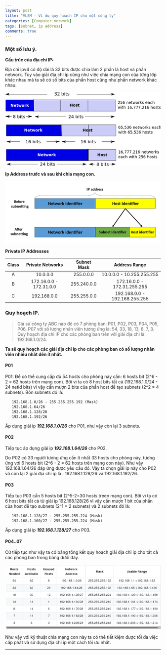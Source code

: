 ```yaml
---
layout: post
title: "VLSM - Ví dụ quy hoạch IP cho một công ty"
categories: [Computer network]
tags: [subnet, ip address]
comments: true
---
```


<a name="note"></a>

### Một số lưu ý.

**Cấu trúc của địa chỉ IP:**

Địa chỉ ipv4  có độ dài là 32 bits được chia làm 2 phần là host và phần network.
Tùy vào giải địa chỉ ip cũng như việc chia mạng con của từng lớp khác nhau mà ta sẽ có số bits của phần host cũng như phần network khác nhau.

![IP Address Structure After](https://raw.githubusercontent.com/qndev/blog/gh-pages/images/posts/708px-CPT-Network-IPAddressDivision.svg)

<!--more-->

**Ip Address trước và sau khi chia mạng con.**

![IP Address Structure After Division](https://raw.githubusercontent.com/qndev/blog/gh-pages/images/posts/1920px-Subnetting_Concept-en.svg)

**Private IP Addresses**

| Class | Private Networks | Subnet Mask | Address Range |
|:-----:|:----------------:|:-----------:|:-------------:|
|A|10.0.0.0|255.0.0.0|10.0.0.0 - 10.255.255.255|
|B|172.16.0.0 - 172.31.0.0|255.240.0.0|172.16.0.0 - 172.31.255.255|
|C|192.168.0.0|255.255.0.0|192.168.0.0 - 192.168.255.255|

<a name="ip"></a>

### Quy hoạch IP.

> Giả sử công ty ABC nào đó có 7 phòng ban: P01, P02, P03, P04, P05, P06, P07
> với số lượng nhân viên tương ứng là: 54, 33, 18, 13, 8, 7, 3.
> Quy hoạch địa chỉ IP cho các phòng ban trên với giải địa chỉ là: 192.168.1.0/24.

**Ta sẽ quy hoạch các giải địa chỉ ip cho các phòng ban có số lượng nhân viên nhiều nhất đến ít nhất.**

<a name="p01"></a>

#### P01

P01: Để có thể cung cấp đủ 54 hosts cho phòng này cần: 6 hosts bit (2^6 - 2 = 62 hosts trên mạng con).
Bởi vì ta có 8 host bits tất cả (192.168.1.0/24 - 24 netid bits) vì vậy cần mượn 2 bits của phần host để tạo subnets (2^2 = 4 subnets). Bốn subnets đó là:

```console
   192.168.1.0/26 - 255.255.255.192 (Mask)
   192.168.1.64/26
   192.168.1.128/26
   192.168.1.192/26
```
Áp dụng giải ip _**192.168.1.0/26**_ cho P01, như vậy còn lại 3 subnets.

<a name="p02"></a>

#### P02

Tiếp tục áp dụng giải ip **_192.168.1.64/26_** cho P02.

Do P02 có 33 người tương ứng cần ít nhất 33 hosts cho phòng này, tương ứng với 6 hosts bit (2^6 - 2 = 62 hosts trên mạng con này). Như vậy 192.168.1.64/26 đáp ứng được yêu cầu đó. Vậy ta chọn giải ip này cho P02 và còn lại 2 giải địa chỉ ip là : 192.168.1.128/26 và 192.168.1.192/26.

<a name="p03"></a>

#### P03

Tiếp tục P03 cần 5 hosts bit (2^5-2=30 hosts treen mạng con). Bởi vì ta có 6 host bits tất cả từ giải ip 192.168.128/26 vì vậy cần mượn 1 bit của phần của host để tạo subnets (2^1 = 2 subnets) và 2 subnets đó là:

```console
   192.168.1.128/27 - 255.255.255.224 (Mask)
   192.168.1.160/27 - 255.255.255.224 (Mask)
```
Áp dụng giải ip _**192.168.1.128/27**_ cho P03.

<a name="p04-07"></a>

#### P04..07

Cứ tiếp tục như vậy ta có bảng tổng kết quy hoạch giải địa chỉ ip cho tất cả các phòng ban trong bảng dưới đây.

![Subnet Table](https://raw.githubusercontent.com/qndev/blog/gh-pages/images/posts/subnettable.png)

Như vậy với kỹ thuật chia mạng con này ta có thể tiết kiệm được tối đa việc cấp phát và sử dụng địa chỉ ip một cách tối ưu nhất.

---
